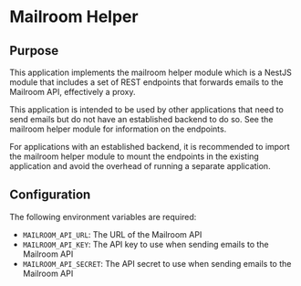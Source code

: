 # Mailroom Helper

## Purpose

This application implements the mailroom helper module which is a NestJS module that includes a set of REST endpoints that forwards emails to the Mailroom API, effectively a proxy.

This application is intended to be used by other applications that need to send emails but do not have an established backend to do so. See the mailroom helper module for information on the endpoints.

For applications with an established backend, it is recommended to import the mailroom helper module to mount the endpoints in the existing application and avoid the overhead of running a separate application.

## Configuration

The following environment variables are required:

- `MAILROOM_API_URL`: The URL of the Mailroom API
- `MAILROOM_API_KEY`: The API key to use when sending emails to the Mailroom API
- `MAILROOM_API_SECRET`: The API secret to use when sending emails to the Mailroom API
